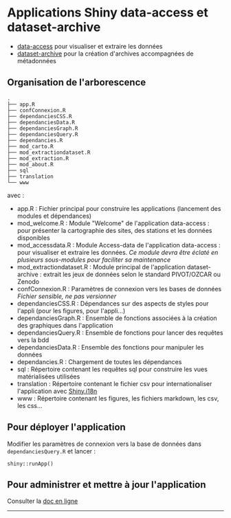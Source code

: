 # Applications Shiny data-access et dataset-archive

* [data-access](https://data-snot.cnrs.fr/data-access/) pour visualiser et extraire les données
* [dataset-archive](https://data-snot.cnrs.fr/dataset-archive/) pour la création d'archives accompagnées de métadonnées

## Organisation de l'arborescence

```
.
├── app.R
├── confConnexion.R
├── dependanciesCSS.R
├── dependanciesData.R
├── dependanciesGraph.R
├── dependanciesQuery.R
├── dependancies.R
├── mod_carto.R
├── mod_extractiondataset.R
├── mod_extraction.R
├── mod_about.R
├── sql
├── translation
└── www
```

avec :

- app.R : Fichier principal pour construire les applications (lancement des modules et dépendances)
- mod_welcome.R : Module "Welcome" de l'application data-access : pour présenter la cartographie des sites, des stations et les données disponibles
- mod_accessdata.R : Module Access-data de l'application data-access : pour visualiser et extraire les données. *Ce module devra être éclaté en plusieurs sous-modules pour faciliter sa maintenance*
- mod_extractiondataset.R : Module principal de l'application dataset-archive : extrait les jeux de données selon le standard PIVOT/OZCAR ou Zenodo
- confConnexion.R : Paramètres de connexion vers les bases de données *Fichier sensible, ne pas versionner*
- dependanciesCSS.R : Dépendances sur des aspects de styles pour l'appli (pour les figures, pour l'appli...)
- dependanciesGraph.R : Ensemble de fonctions associées à la création des graphiques dans l'application
- dependanciesQuery.R : Ensemble de fonctions pour lancer des requêtes vers la bdd
- dependanciesData.R : Ensemble des fonctions pour manipuler les données
- dependancies.R : Chargement de toutes les dépendances
- sql : Répertoire contenant les requêtes sql pour construire les vues matérialisées utilisées 
- translation : Répertoire contenant le fichier csv pour internationaliser l'application avec [Shiny.i18n](https://github.com/Appsilon/Shiny.i18n)
- www : Répertoire contenant les figures, les fichiers markdown, les csv, les css...

## Pour déployer l'application

Modifier les paramètres de connexion vers la base de données dans `dependanciesQuery.R` et lancer :

```
shiny::runApp()
```

## Pour administrer et mettre à jour l'application

Consulter la [doc en ligne](https://sourcesup.renater.fr/www/si-snot/5_Deploiement_shiny.html)

-----